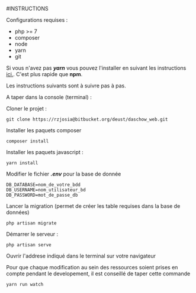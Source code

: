 #INSTRUCTIONS

Configurations requises :
 - php >= 7
 - composer
 - node
 - yarn
 - git
 
Si vous n'avez pas ***yarn*** vous pouvez l'installer en suivant les instructions
[ici.](https://yarnpkg.com/en/docs/install). C'est plus rapide que **npm**.

Les instructions suivants sont à suivre pas à pas.

A taper dans la console (terminal) :

Cloner le projet : 

    git clone https://rzjosia@bitbucket.org/deust/daschow_web.git

Installer les paquets composer 

    composer install
    
Installer les paquets javascript :

    yarn install
    
Modifier le fichier ***.env*** pour la base de donnée

    DB_DATABASE=nom_de_votre_bdd
    DB_USERNAME=nom_utilisateur_bd
    DB_PASSWORD=mot_de_passe_db

Lancer la migration (permet de créer les table requises dans la base de données)
    
    php artisan migrate

Démarrer le serveur :

    php artisan serve

Ouvrir l'addrese indiqué dans le terminal sur votre navigateur

Pour que chaque modification au sein des ressources soient prises en compte pendant le developement,
il est conseillé de taper cette commande

    yarn run watch


